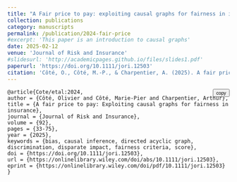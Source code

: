 ```yaml
---
title: "A Fair price to pay: exploiting causal graphs for fairness in insurance"
collection: publications
category: manuscripts
permalink: /publication/2024-fair-price
#excerpt: 'This paper is an introduction to causal graphs'
date: 2025-02-12
venue: 'Journal of Risk and Insurance'
#slidesurl: 'http://academicpages.github.io/files/slides1.pdf'
paperurl: 'https://doi.org/10.1111/jori.12503'
citation: 'Côté, O., Côté, M.-P., & Charpentier, A. (2025). A fair price to pay: Exploiting causal graphs for fairness in insurance. Journal of Risk and Insurance, 92, 33–75. https://doi.org/10.1111/jori.12503'
---
```


<div style="position: relative;">
  <button onclick="navigator.clipboard.writeText(document.getElementById('bibtex-entry').innerText)" style="position: absolute; right: 0; top: 0; font-size: 0.75em;">copy</button>
  <pre><code id="bibtex-entry">@article{Cote/etal:2024,
author = {Côté, Olivier and Côté, Marie-Pier and Charpentier, Arthur},
title = {A fair price to pay: Exploiting causal graphs for fairness in insurance},
journal = {Journal of Risk and Insurance},
volume = {92},
pages = {33-75},
year = {2025},
keywords = {bias, causal inference, directed acyclic graph, discrimination, disparate impact, fairness criteria, score},
doi = {https://doi.org/10.1111/jori.12503},
url = {https://onlinelibrary.wiley.com/doi/abs/10.1111/jori.12503},
eprint = {https://onlinelibrary.wiley.com/doi/pdf/10.1111/jori.12503}
}</code></pre>
</div>

